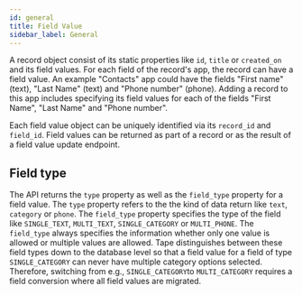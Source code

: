 ```yaml
---
id: general
title: Field Value
sidebar_label: General
---
```


A record object consist of its static properties like `id`, `title` or `created_on` and its field values. For each field of the record's app, the record can have a field value.
An example "Contacts" app could have the fields "First name" (text), "Last Name" (text) and "Phone number" (phone). Adding a record to this app includes specifying its field values for each of the fields "First Name", "Last Name" and "Phone number".

Each field value object can be uniquely identified via its `record_id` and `field_id`. Field values can be returned as part of a record or as the result of a field value update endpoint.

## Field type

The API returns the `type` property as well as the `field_type` property for a field value. The `type` property refers to the the kind of data return like `text`, `category` or `phone`. The `field_type` property specifies the type of the field like `SINGLE_TEXT`, `MULTI_TEXT`, `SINGLE_CATEGORY` or `MULTI_PHONE`. The `field_type` always specifies the information whether only one value is allowed or multiple values are allowed. Tape distinguishes between these field types down to the database level so that a field value for a field of type `SINGLE_CATEGORY` can never have multiple category options selected. Therefore, switching from e.g., `SINGLE_CATEGORY`to `MULTI_CATEGORY` requires a field conversion where all field values are migrated.
